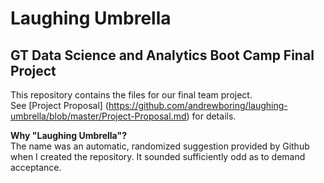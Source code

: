 # Laughing Umbrella
## GT Data Science and Analytics Boot Camp Final Project

This repository contains the files for our final team project.  
See [Project Proposal] (https://github.com/andrewboring/laughing-umbrella/blob/master/Project-Proposal.md) for details.

**Why "Laughing Umbrella"?**   
The name was an automatic, randomized suggestion provided by Github when I created the repository. It sounded sufficiently odd as to demand acceptance. 


